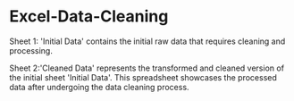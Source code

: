 # Excel-Data-Cleaning
Sheet 1: 'Initial Data' contains the initial raw data that requires cleaning and processing. 

Sheet 2:'Cleaned Data' represents the transformed and cleaned version of the initial sheet 'Initial Data'. 
This spreadsheet showcases the processed data after undergoing the data cleaning process. 
